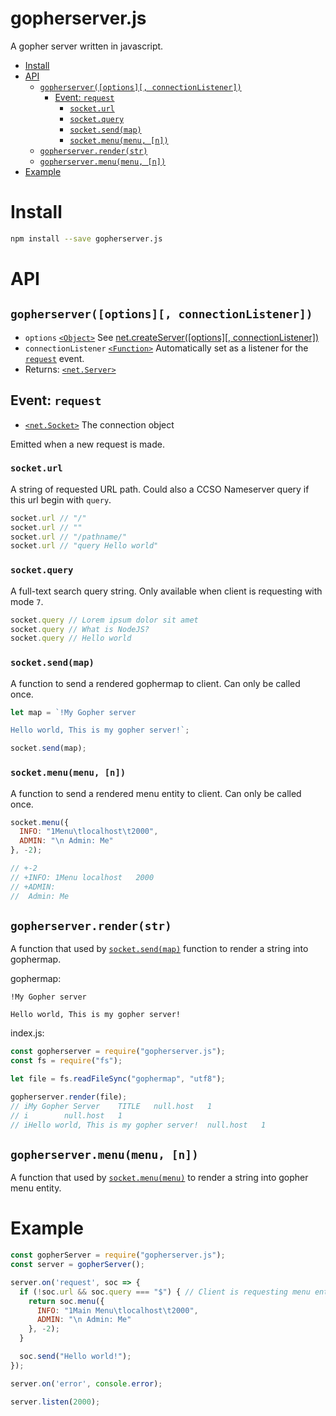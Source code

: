 # gopherserver.js
A gopher server written in javascript.

- [Install](#install)
- [API](#api)
  - [`gopherserver([options][, connectionListener])`](#gopherserveroptions-connectionlistener)
    - [Event: `request`](#event-request)
      - [`socket.url`](#socketurl)
      - [`socket.query`](#socketquery)
      - [`socket.send(map)`](#socketsendmap)
      - [`socket.menu(menu, [n])`](#socketmenumenu-n)
  - [`gopherserver.render(str)`](#gopherserverrenderstr)
  - [`gopherserver.menu(menu, [n])`](#gopherservermenumenu-n)
- [Example](#example)

# Install

```sh
npm install --save gopherserver.js
```

# API

## `gopherserver([options][, connectionListener])`
- `options` [`<Object>`](https://developer.mozilla.org/en-US/docs/Web/JavaScript/Reference/Global_Objects/Object) See [net.createServer([options][, connectionListener])](https://nodejs.org/api/net.html#netcreateserveroptions-connectionlistener)
- `connectionListener` [`<Function>`](https://developer.mozilla.org/en-US/docs/Web/JavaScript/Reference/Global_Objects/Function) Automatically set as a listener for the [`request`](#event-request) event.
- Returns: [`<net.Server>`](https://nodejs.org/api/net.html#class-netserver)

## Event: `request`
- [`<net.Socket>`](https://nodejs.org/api/net.html#class-netsocket) The connection object

Emitted when a new request is made.

### `socket.url`
A string of requested URL path. Could also a CCSO Nameserver query if this url begin with `query`.

```js
socket.url // "/"
socket.url // ""
socket.url // "/pathname/"
socket.url // "query Hello world"
```

### `socket.query`
A full-text search query string. Only available when client is requesting with mode `7`.

```js
socket.query // Lorem ipsum dolor sit amet
socket.query // What is NodeJS?
socket.query // Hello world
```

### `socket.send(map)`
A function to send a rendered gophermap to client. Can only be called once.

```js
let map = `!My Gopher server

Hello world, This is my gopher server!`;

socket.send(map);
```

### `socket.menu(menu, [n])`
A function to send a rendered menu entity to client. Can only be called once.

```js
socket.menu({
  INFO: "1Menu\tlocalhost\t2000",
  ADMIN: "\n Admin: Me"
}, -2);

// +-2
// +INFO: 1Menu	localhost	2000
// +ADMIN:
//  Admin: Me
```

## `gopherserver.render(str)`
A function that used by [`socket.send(map)`](#socketsendmap) function to render a string into gophermap.

gophermap:
```
!My Gopher server

Hello world, This is my gopher server!
```

index.js:
```js
const gopherserver = require("gopherserver.js");
const fs = require("fs");

let file = fs.readFileSync("gophermap", "utf8");

gopherserver.render(file);
// iMy Gopher Server	TITLE	null.host	1
// i		null.host	1
// iHello world, This is my gopher server!	null.host	1
```

## `gopherserver.menu(menu, [n])`
A function that used by [`socket.menu(menu)`](#socketmenumenu) to render a string into gopher menu entity.

# Example

```js
const gopherServer = require("gopherserver.js");
const server = gopherServer();

server.on('request', soc => {
  if (!soc.url && soc.query === "$") { // Client is requesting menu entity
    return soc.menu({
      INFO: "1Main Menu\tlocalhost\t2000",
      ADMIN: "\n Admin: Me"
    }, -2);
  }

  soc.send("Hello world!");
});

server.on('error', console.error);

server.listen(2000);
```

